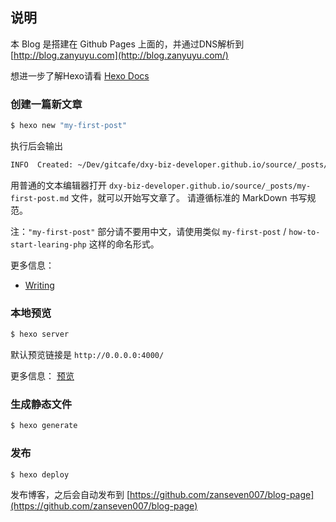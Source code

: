 ## 说明

本 Blog 是搭建在 Github Pages 上面的，并通过DNS解析到 [http://blog.zanyuyu.com](http://blog.zanyuyu.com/)

想进一步了解Hexo请看 [Hexo Docs](https://hexo.io/zh-cn/docs/)

### 创建一篇新文章

``` bash
$ hexo new "my-first-post"
```

执行后会输出
``` bash
INFO  Created: ~/Dev/gitcafe/dxy-biz-developer.github.io/source/_posts/my-first-post.md
```

用普通的文本编辑器打开 `dxy-biz-developer.github.io/source/_posts/my-first-post.md` 文件，就可以开始写文章了。
请遵循标准的 MarkDown 书写规范。

注：`"my-first-post"` 部分请不要用中文，请使用类似 `my-first-post` / `how-to-start-learing-php` 这样的命名形式。

更多信息：
- [Writing](https://hexo.io/zh-cn/docs/writing.html)

### 本地预览

``` bash
$ hexo server
```

默认预览链接是 `http://0.0.0.0:4000/`

更多信息：
[预览](https://hexo.io/zh-cn/docs/server.html)

### 生成静态文件

``` bash
$ hexo generate
```

### 发布

``` bash
$ hexo deploy
```
发布博客，之后会自动发布到 [https://github.com/zanseven007/blog-page](https://github.com/zanseven007/blog-page)

